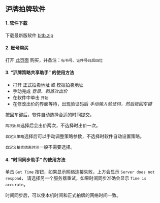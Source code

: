## 沪牌拍牌软件

#### 1. 软件下载
下载最新版软件 [bitb.zip](https://github.com/ibitb/ibitb.github.io/releases/download/v1.0/bitb.zip)

#### 2. 账号购买
打开 [此页面](https://shop223575915.taobao.com/) 购买，并备注：`标书号、证件号码后四位`

#### 3. “沪牌策略共享助手” 的使用方法
* 打开 [正式拍卖地址](https://paimai.alltobid.com) 或 [模拟拍卖地址](http://test.alltobid.com/moni/gerenlogin.html)
* 手动完成 *登录、和首次出价*
* 在软件中单击 `开始`
* 在修改出价的界面等待，出现验证码后 *手动输入验证码，然后按回车键*

按回车键后，软件自动选择合适的时间提交。

`两次出价`选择后会出价两次，不选择时出价一次。

`自定义策略`选择后可以手动调整策略参数，不选择时软件自动设置策略。

`自定义拍卖结束时间`一般不需要选择。

#### 4. “时间同步助手” 的使用方法
单击 `Get Time` 按钮，如果显示网络连接失败，上方会显示 `Server does not respond`，
请选择另一个服务器重试，如果时间同步准确会显示 `Time is accurate`。

时间同步后，可以使本机时间和正式拍牌的网络时间一致。

